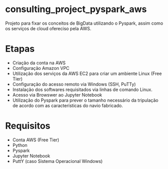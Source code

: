 # consulting_project_pyspark_aws
Projeto para fixar os conceitos de BigData utilizando o Pyspark, assim como os serviços de cloud ofereciso pela AWS.

# Etapas
- Criação da conta na AWS
- Configuração Amazon VPC
- Utilização dos serviços da AWS EC2 para criar um ambiente Linux (Free Tier)
- Configuração do acesso remoto via Windows (SSH, PuTTy)
- Instalação dos softwares requisitados via linhas de comando Linux.
- Acesso via Browswer ao Jupyter Notebook
- Utilização do Pyspark para prever o tamanho necessário da tripulação de acordo com as características do navio fabricado.


# Requisitos
- Conta AWS (Free Tier)
- Python
- Pyspark
- Jupyter Notebook
- PuttY (caso Sistema Operacional Windows)
